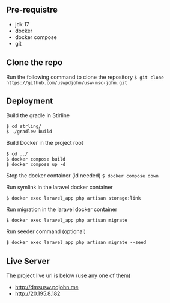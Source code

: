 ## Pre-requistre
- jdk 17
- docker
- docker compose
- git

## Clone the repo
Run the following command to clone the repository
`$ git clone https://github.com/uswpdjohn/usw-msc-john.git`

## Deployment
Build the gradle in Stirline

```
$ cd strling/
$ ./gradlew build
```

Build Docker in the project root

```
$ cd ../
$ docker compose build
$ docker compose up -d
```

Stop the docker container (id needed)
`$ docker compose down`

Run symlink in the laravel docker container

`$ docker exec laravel_app php artisan storage:link`

Run migration in the laravel docker container

`$ docker exec laravel_app php artisan migrate`

Run seeder command (optional)

`$ docker exec laravel_app php artisan migrate --seed`

## Live Server
The project live url is below (use any one of them)

- http://dmsusw.pdjohn.me
- http://20.195.8.182







